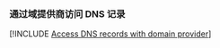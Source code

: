 ### <a name="access-dns-records-with-domain-provider"></a>通过域提供商访问 DNS 记录

[!INCLUDE [Access DNS records with domain provider](app-service-web-access-dns-records-no-h.md)]
